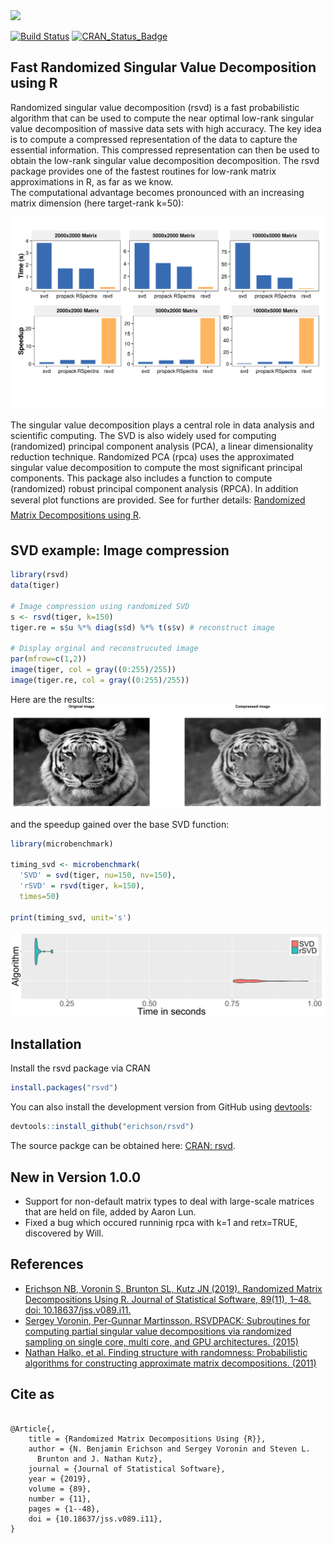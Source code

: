 <img src="https://raw.githubusercontent.com/erichson/rSVD/master/rsvd.png" width="550">

[![Build Status](https://travis-ci.org/erichson/rSVD.svg?branch=master)](https://travis-ci.org/erichson/rSVD)
[![CRAN_Status_Badge](http://www.r-pkg.org/badges/version/rsvd)](http://cran.r-project.org/package=rsvd)

## Fast Randomized Singular Value Decomposition using R

Randomized singular value decomposition (rsvd) is a fast probabilistic algorithm that can 
be used to compute the near optimal low-rank singular value decomposition of massive data sets with high accuracy. 
The key idea is to compute a compressed representation 
of the data to capture the essential information. This compressed representation can then be used to obtain 
the low-rank singular value decomposition decomposition. The rsvd package provides one of the fastest routines for low-rank matrix approximations in R, as far as we know.  
The computational advantage becomes pronounced with an increasing matrix dimension (here target-rank k=50):

![speed](https://raw.githubusercontent.com/Benli11/data/master/img/rsvd_speedups.png)

The singular value decomposition plays a central role in data analysis and scientific computing.
The SVD is also widely used for computing
(randomized) principal component analysis (PCA), a linear dimensionality reduction technique.
Randomized PCA (rpca) uses the approximated singular value decomposition
to compute the most significant principal components. This package also includes a
function to compute (randomized) robust principal component analysis (RPCA).
In addition several plot functions are provided. See for further details: [Randomized Matrix Decompositions using R](http://arxiv.org/abs/1608.02148).


## SVD example: Image compression

```R
library(rsvd)
data(tiger)

# Image compression using randomized SVD
s <- rsvd(tiger, k=150)
tiger.re = s$u %*% diag(s$d) %*% t(s$v) # reconstruct image

# Display orginal and reconstrucuted image
par(mfrow=c(1,2))
image(tiger, col = gray((0:255)/255))
image(tiger.re, col = gray((0:255)/255))
```
Here are the results:
![tiger](https://raw.githubusercontent.com/Benli11/data/master/img/reTiger.png)

and the speedup gained over the base SVD function:

```R
library(microbenchmark)

timing_svd <- microbenchmark(
  'SVD' = svd(tiger, nu=150, nv=150),
  'rSVD' = rsvd(tiger, k=150),
  times=50)

print(timing_svd, unit='s')
```
![timing](https://raw.githubusercontent.com/Benli11/data/master/img/timeing.png)


## Installation

Install the rsvd package via CRAN
```R
install.packages("rsvd")
```

You can also install the development version from GitHub using [devtools](https://cran.r-project.org/package=devtools):

```r
devtools::install_github("erichson/rsvd")
```

The source packge can be obtained here: [CRAN: rsvd](https://cran.r-project.org/web/packages/rsvd/index.html).

## New in Version 1.0.0

* Support for non-default matrix types to deal with large-scale matrices that are held on file, added by Aaron Lun.
* Fixed a bug which occured runninig rpca with k=1 and retx=TRUE, discovered by Will.


## References

* [Erichson NB, Voronin S, Brunton SL, Kutz JN (2019). Randomized Matrix Decompositions Using R. Journal of Statistical Software, 89(11), 1–48. doi: 10.18637/jss.v089.i11.](https://www.jstatsoft.org/article/view/v089i11)
* [Sergey Voronin, Per-Gunnar Martinsson. RSVDPACK: Subroutines for computing partial singular value decompositions via randomized sampling on single core, multi core, and GPU architectures. (2015)](https://arxiv.org/abs/1502.05366)
* [Nathan Halko, et al. Finding structure with randomness: Probabilistic algorithms for constructing approximate matrix decompositions. (2011)](https://arxiv.org/abs/0909.4061)

## Cite as

```

@Article{,
    title = {Randomized Matrix Decompositions Using {R}},
    author = {N. Benjamin Erichson and Sergey Voronin and Steven L.
      Brunton and J. Nathan Kutz},
    journal = {Journal of Statistical Software},
    year = {2019},
    volume = {89},
    number = {11},
    pages = {1--48},
    doi = {10.18637/jss.v089.i11},
}

```



